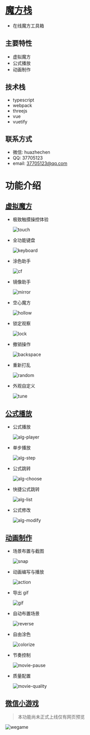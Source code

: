 # [魔方栈](https://huazhechen.gitee.io/cuber)

- 在线魔方工具箱

## 主要特性
- 虚拟魔方
- 公式播放
- 动画制作

## 技术栈
- typescript
- webpack
- threejs
- vue
- vuetify

## 联系方式

- 微信: huazhechen
- QQ: 37705123
- email: 37705123@qq.com

# 功能介绍

## [虚拟魔方](https://huazhechen.gitee.io/cuber#mode=0)

- 极致触摸操控体验

  ![touch](https://gitee.com/huazhechen/cuber/raw/master/screenshot/touch.gif)

- 全功能键盘

  ![keyboard](https://gitee.com/huazhechen/cuber/raw/master/screenshot/keyboard.gif)

- 涂色助手

  ![cf](https://gitee.com/huazhechen/cuber/raw/master/screenshot/cf.gif)

- 镜像助手

  ![mirror](https://gitee.com/huazhechen/cuber/raw/master/screenshot/mirror.gif)

- 空心魔方

  ![hollow](https://gitee.com/huazhechen/cuber/raw/master/screenshot/hollow.gif)

- 锁定观察

  ![lock](https://gitee.com/huazhechen/cuber/raw/master/screenshot/lock.gif)

- 撤销操作

  ![backspace](https://gitee.com/huazhechen/cuber/raw/master/screenshot/backspace.gif)

- 重新打乱

  ![random](https://gitee.com/huazhechen/cuber/raw/master/screenshot/random.gif)

- 外观自定义

  ![tune](https://gitee.com/huazhechen/cuber/raw/master/screenshot/tune.gif)

## [公式播放](https://huazhechen.gitee.io/cuber#mode=1)

- 公式播放

  ![alg-player](https://gitee.com/huazhechen/cuber/raw/master/screenshot/alg-player.gif)

- 单步播放

  ![alg-step](https://gitee.com/huazhechen/cuber/raw/master/screenshot/alg-step.gif)

* 公式跳转

  ![alg-choose](https://gitee.com/huazhechen/cuber/raw/master/screenshot/alg-choose.gif)

* 快捷公式跳转

  ![alg-list](https://gitee.com/huazhechen/cuber/raw/master/screenshot/alg-list.gif)

* 公式修改

  ![alg-modify](https://gitee.com/huazhechen/cuber/raw/master/screenshot/alg-modify.gif)

## [动画制作](https://huazhechen.gitee.io/cuber#mode=2)

- 场景布置与截图

  ![snap](https://gitee.com/huazhechen/cuber/raw/master/screenshot/snap.gif)

- 动画编写与播放

  ![action](https://gitee.com/huazhechen/cuber/raw/master/screenshot/action.gif)

- 导出 gif

  ![gif](https://gitee.com/huazhechen/cuber/raw/master/screenshot/gif.gif)

- 自动布置场景

  ![reverse](https://gitee.com/huazhechen/cuber/raw/master/screenshot/reverse.gif)

- 自由涂色

  ![colorize](https://gitee.com/huazhechen/cuber/raw/master/screenshot/colorize.gif)

- 节奏控制

  ![movie-pause](https://gitee.com/huazhechen/cuber/raw/master/screenshot/movie-pause.gif)

- 质量配置

  ![movie-quality](https://gitee.com/huazhechen/cuber/raw/master/screenshot/movie-quality.gif)

## [微信小游戏](https://huazhechen.gitee.io/cuber/wegame.html)
  > 本功能尚未正式上线仅有网页预览
  
  ![wegame](https://gitee.com/huazhechen/cuber/raw/master/screenshot/wegame.gif)